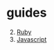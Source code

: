 guides
======
2.  [Ruby](https://github.com/dointeractive/guides/blob/master/ruby/README.md)
1.  [Javascript](https://github.com/dointeractive/guides/blob/master/javascript/README.md)
